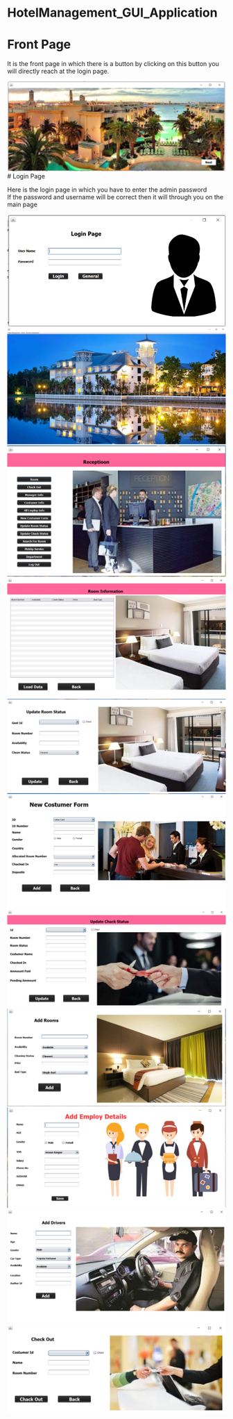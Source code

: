 # HotelManagement_GUI_Application
# Front Page
<p> It is the front page in which there is a button by clicking on this button you will directly reach at the login page.</p>
<img src="frontpage.png" alt="">
# Login Page
<p>Here is the login page in which you have to enter the admin password <br>
If the password and username will be correct then it will through you on the main page </p>
<img src="login_page.png" alt="">
<img src="main_page.png" alt="">
<img src="reception.png" alt="">
<img src="room_information.png" alt="">
<img src="room_status.png" alt="">
<img src="costumer_form.png" alt="">
<img src="chack_status.png" alt="">
<img src="add_room.png" alt="">
<img src="add_employ.png" alt="">
<img src="add_driver.png" alt="">
<img src="check_out.png" alt="">

